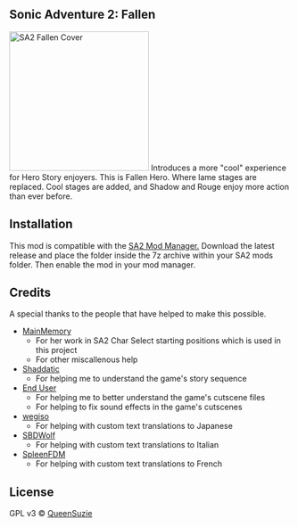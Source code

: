## Sonic Adventure 2: Fallen
<img src="https://github.com/QueenSuzie/sa2-cool-characters-only/blob/master/cover.png?raw=true" alt="SA2 Fallen Cover" height="250">
Introduces a more "cool" experience for Hero Story enjoyers. This is Fallen Hero. Where lame stages are replaced. Cool stages are added, and Shadow and Rouge enjoy more action than ever before.

## Installation
This mod is compatible with the [SA2 Mod Manager.](https://github.com/X-Hax/SA-Mod-Manager) Download the latest release and place the folder inside the 7z archive within your SA2 mods folder. Then enable the mod in your mod manager.

## Credits
A special thanks to the people that have helped to make this possible.

- [MainMemory](https://github.com/MainMemory)
  - For her work in SA2 Char Select starting positions which is used in this project
  - For other miscallenous help
- [Shaddatic](https://github.com/shaddatic)
  - For helping me to understand the game's story sequence
- [End User](https://github.com/End-User-Person)
  - For helping me to better understand the game's cutscene files
  - For helping to fix sound effects in the game's cutscenes
- [wegiso](https://www.twitch.tv/wegiso)
  - For helping with custom text translations to Japanese
- [SBDWolf](https://www.twitch.tv/sbdwolf)
  - For helping with custom text translations to Italian
- [SpleenFDM](https://www.twitch.tv/spleenfdm)
  - For helping with custom text translations to French

## License

GPL v3 © [QueenSuzie](https://github.com/QueenSuzie)
